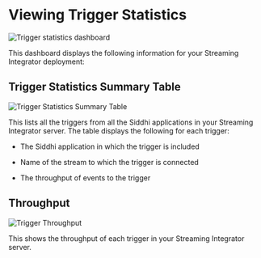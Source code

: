 # Viewing Trigger Statistics

![Trigger statistics dashboard]({{base_path}}/assets/img/streaming/streaming-integrator-grafana-dashboard/trigger_statistics_dashboard.png)

This dashboard displays the following information for your Streaming Integrator deployment:

## Trigger Statistics Summary Table

![Trigger Statistics Summary Table]({{base_path}}/assets/img/streaming/trigger-statistics/trigger-statistics-summary-table.png)

This lists all the triggers from all the Siddhi applications in your Streaming Integrator server. The table displays the following for each trigger:

- The Siddhi application in which the trigger is included

- Name of the stream to which the trigger is connected

- The throughput of events to the trigger
   
## Throughput

![Trigger Throughput]({{base_path}}/assets/img/streaming/trigger-statistics/trigger-throughput.png)

This shows the throughput of each trigger in your Streaming Integrator server.